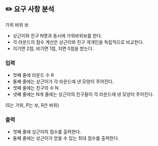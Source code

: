 ## ✏️ 요구 사항 분석

가위 바위 보

- 상근이와 친구 N명과 동시에 가위바위보를 한다.
- 각 라운드의 점수 계산은 상근이와 친구 개개인을 독립적으로 비교한다.
- 이기면 2점, 비기면 1점, 지면 0점을 받는다.

### 입력

- 첫째 줄에 라운드 수 R
- 둘째 줄에는 상근이가 각 라운드에 낸 모양이 주어진다.
- 셋째 줄에는 친구의 수 N
- 넷째 줄에는 N개 줄에는 상근이의 친구들이 각 라운드에 낸 모양이 주어진다.

(S는 가위, P는 보, R은 바위)

### 출력

- 첫째 줄에 상근이의 점수를 출력한다.
- 둘째 줄에는 상근이가 얻을 수 있는 최대 점수를 출력한다.

